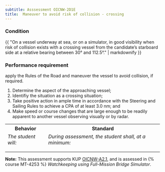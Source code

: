 ```yaml
---
subtitle: Asssessment OICNW-2D1E
title:  Maneuver to avoid risk of collision - crossing
---
```




### Condition

{{ "On a vessel underway at sea, or on a simulator, in good visibility when risk of collision exists with a crossing vessel from the candidate’s starboard side at a relative bearing between 30° and 112.5°." | markdownify }}

### Performance requirement 

<table width='100%' class='Guidelines'>
 <thead>
 <tr>
     <th class='thirty'>Behavior</th>
     <th class='seventy'>Standard</th>
 </tr>
 <tr>
     <td><em>The student will:</em></td>
     <td><em>During assessment, the student shall, at a minimum:</em></td>
 </tr>
 </thead>
 <tbody>


<!--rowstart-->

apply the Rules of the Road and maneuver the vessel to avoid collision, if required.

<!--cellbreak-->

1.	Determine the aspect of the approaching vessel;
2.	Identifiy the situation as a crossing situation;
3.	Take positive action in ample time in accordance with the Steering and Sailing Rules to achieve a CPA of at least 3.0 nm; and
4.	Make speed or course changes that are large enough to be readily apparent to another vessel observing visually or by radar.

<!--rowend-->


 </tbody>
 </table>



*****

**Note:** This assessment supports KUP [OICNW-A2.1]({{site.baseurl}}/tables/21.html#OICNW-A2.1), and is assessed in  {% course  MT-4253 %}  *Watchkeeping using Full-Mission Bridge Simulator*. 

